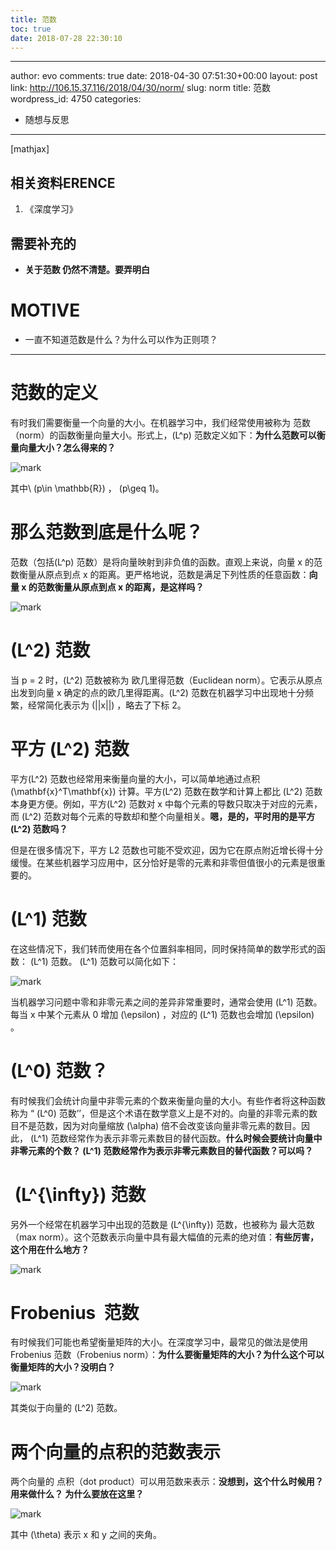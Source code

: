 ```yaml
---
title: 范数
toc: true
date: 2018-07-28 22:30:10
---
```

---
author: evo
comments: true
date: 2018-04-30 07:51:30+00:00
layout: post
link: http://106.15.37.116/2018/04/30/norm/
slug: norm
title: 范数
wordpress_id: 4750
categories:
- 随想与反思
---

<!-- more -->

[mathjax]


## 相关资料ERENCE






  1. 《深度学习》




## 需要补充的






  * **关于范数 仍然不清楚。要弄明白**




# MOTIVE






  * 一直不知道范数是什么？为什么可以作为正则项？





* * *






# 范数的定义


有时我们需要衡量一个向量的大小。在机器学习中，我们经常使用被称为 范数（norm）的函数衡量向量大小。形式上，\(L^p\) 范数定义如下：**为什么范数可以衡量向量大小？怎么得来的？**


![mark](http://pacdb2bfr.bkt.clouddn.com/blog/image/180728/mKaJkckBh5.png?imageslim)

其中\ (p\in \mathbb{R}\) ， \(p\geq 1\)。


# 那么范数到底是什么呢？


范数（包括\(L^p\) 范数）是将向量映射到非负值的函数。直观上来说，向量 x 的范数衡量从原点到点 x 的距离。更严格地说，范数是满足下列性质的任意函数：**向量 x 的范数衡量从原点到点 x 的距离，是这样吗？**


![mark](http://pacdb2bfr.bkt.clouddn.com/blog/image/180728/C8c7DA2B46.png?imageslim)




# \(L^2\) 范数


当 p = 2 时，\(L^2\) 范数被称为 欧几里得范数（Euclidean norm）。它表示从原点出发到向量 x 确定的点的欧几里得距离。\(L^2\) 范数在机器学习中出现地十分频繁，经常简化表示为 \(||x||\) ，略去了下标 2。


# 平方 \(L^2\) 范数


平方\(L^2\) 范数也经常用来衡量向量的大小，可以简单地通过点积 \(\mathbf{x}^T\mathbf{x}\) 计算。平方\(L^2\) 范数在数学和计算上都比 \(L^2\) 范数本身更方便。例如，平方\(L^2\) 范数对 x 中每个元素的导数只取决于对应的元素，而 \(L^2\) 范数对每个元素的导数却和整个向量相关。**嗯，是的，平时用的是平方 \(L^2\) 范数吗？**

但是在很多情况下，平方 L2 范数也可能不受欢迎，因为它在原点附近增长得十分缓慢。在某些机器学习应用中，区分恰好是零的元素和非零但值很小的元素是很重要的。


# \(L^1\) 范数


在这些情况下，我们转而使用在各个位置斜率相同，同时保持简单的数学形式的函数： \(L^1\) 范数。 \(L^1\) 范数可以简化如下：


![mark](http://pacdb2bfr.bkt.clouddn.com/blog/image/180728/16C7GHhA6L.png?imageslim)

当机器学习问题中零和非零元素之间的差异非常重要时，通常会使用 \(L^1\) 范数。每当 x 中某个元素从 0 增加 \(\epsilon\) ，对应的 \(L^1\) 范数也会增加 \(\epsilon\) 。


# \(L^0\) 范数？


有时候我们会统计向量中非零元素的个数来衡量向量的大小。有些作者将这种函数称为 “ \(L^0\) 范数’’，但是这个术语在数学意义上是不对的。向量的非零元素的数目不是范数，因为对向量缩放 \(\alpha\) 倍不会改变该向量非零元素的数目。因此， \(L^1\) 范数经常作为表示非零元素数目的替代函数。**什么时候会要统计向量中非零元素的个数？ \(L^1\) 范数经常作为表示非零元素数目的替代函数？可以吗？**


#  \(L^{\infty}\) 范数


另外一个经常在机器学习中出现的范数是 \(L^{\infty}\) 范数，也被称为 最大范数（max norm）。这个范数表示向量中具有最大幅值的元素的绝对值：**有些厉害，这个用在什么地方？**


![mark](http://pacdb2bfr.bkt.clouddn.com/blog/image/180728/Hm91db8ik3.png?imageslim)


# Frobenius  范数


有时候我们可能也希望衡量矩阵的大小。在深度学习中，最常见的做法是使用 Frobenius 范数（Frobenius norm）：**为什么要衡量矩阵的大小？为什么这个可以衡量矩阵的大小？没明白？**


![mark](http://pacdb2bfr.bkt.clouddn.com/blog/image/180728/BK9iL0kmD9.png?imageslim)

其类似于向量的 \(L^2\) 范数。




# 两个向量的点积的范数表示


两个向量的 点积（dot product）可以用范数来表示：**没想到，这个什么时候用？用来做什么？ 为什么要放在这里？**


![mark](http://pacdb2bfr.bkt.clouddn.com/blog/image/180728/fIdIG1fmff.png?imageslim)

其中 \(\theta\) 表示 x 和 y 之间的夹角。
